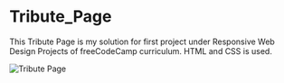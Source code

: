 # Tribute_Page
This Tribute Page is my solution for first project under Responsive Web Design Projects of freeCodeCamp curriculum. HTML and CSS  is used.

![Tribute Page](https://user-images.githubusercontent.com/39858235/76882812-dc0c0080-6883-11ea-8789-fe1321bb69e3.png)

